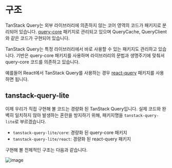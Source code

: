 # 구조

TanStack Query는 외부 라이브러리에 의존하지 않는 코어 영역의 코드가 패키지로 분리되어 있습니다. [query-core](https://github.com/TanStack/query/tree/main/packages/query-core) 패키지로 관리되고 있으며 QueryCache, QueryClient와 같은 코드가 구현되어 있습니다.

TanStack Query는 특정 라이브러리에서 바로 사용할 수 있는 패키지도 관리하고 있습니다. 기반은 query-core 패키지를 사용하며 라이브러리의 문법과 생명주기에 맞춰서 query-core 코드를 의존하고 있습니다.

예를들어 React에서 TanStack Query를 사용하는 경우 [react-query](https://github.com/TanStack/query/tree/main/packages/react-query) 패키지를 사용하면 됩니다.

## tanstack-query-lite

이제 우리가 직접 구현해 볼 코드는 경량화 된 TanStack Query입니다. 실제 코드와 완벽히 일치하지 않아 발생하는 혼란을 방지하기 위해, 패키지명을 `tanstack-query-lite`로 부르겠습니다.

- `tanstack-query-lite/core`: 경량화 된 query-core 패키지
- `tanstack-query-lite/react`: 경량화 된 react-query 패키지

구현해 볼 전체적인 구조는 다음과 같습니다.

![image](/architecture.png)
